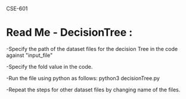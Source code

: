 CSE-601

Read Me - DecisionTree :
=================================================================
-Specify the path of the dataset files for the decision Tree in the code against "input_file" 

-Specify the fold value in the code.

-Run the file using python as follows:
	python3 decisionTree.py 

-Repeat the steps for other dataset files by changing name of the files.